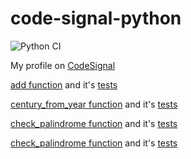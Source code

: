 # code-signal-python
![Python CI](https://github.com/BurhanH/code-signal-python/workflows/Python%20CI/badge.svg)

My profile on [CodeSignal](https://app.codesignal.com/profile/baur_u)

[add function](https://github.com/BurhanH/code-signal-python/blob/master/source/add.py) and it's [tests](https://github.com/BurhanH/code-signal-python/blob/master/tests/test_add.py)

[century_from_year function](https://github.com/BurhanH/code-signal-python/blob/master/source/century_from_year.py) and it's [tests](https://github.com/BurhanH/code-signal-python/blob/master/tests/test_century_from_year.py)

[check_palindrome function](https://github.com/BurhanH/code-signal-python/blob/master/source/palindrome.py) and it's [tests](https://github.com/BurhanH/code-signal-python/blob/master/tests/test_palindrome.py)

[check_palindrome function](https://github.com/BurhanH/code-signal-python/blob/master/source/adjacent_elements_product.py) and it's [tests](https://github.com/BurhanH/code-signal-python/blob/master/source/adjacent_elements_product.py)
